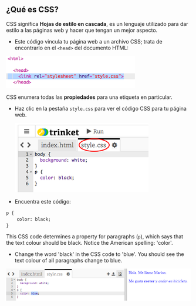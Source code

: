 ## ¿Qué es CSS?

CSS significa **Hojas de estilo en cascada**, es un lenguaje utilizado para dar estilo a las páginas web y hacer que tengan un mejor aspecto.

+ Este código vincula tu página web a un archivo CSS; trata de encontrarlo en el `<head>` del documento HTML:

![captura de pantalla](images/birthday-css-link.png)

CSS enumera todas las **propiedades** para una etiqueta en particular.

+ Haz clic en la pestaña `style.css` para ver el código CSS para tu página web.
    
    ![captura de pantalla](images/birthday-css-tab.png)

+ Encuentra este código:

```html
p {
    color: black;
}
```

This CSS code determines a property for paragraphs (`p`), which says that the text colour should be black. Notice the American spelling: 'color'.

+ Change the word 'black' in the CSS code to 'blue'. You should see the text colour of all paragraphs change to blue.

![captura de pantalla](images/birthday-edit-css.png)